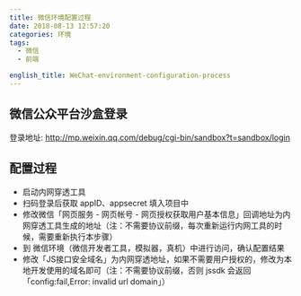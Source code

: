 ```yaml
---
title: 微信环境配置过程
date: 2018-08-13 12:57:20
categories: 环境
tags:
  - 微信
  - 前端

english_title: WeChat-environment-configuration-process
---
```


## 微信公众平台沙盒登录
登录地址: <http://mp.weixin.qq.com/debug/cgi-bin/sandbox?t=sandbox/login>

## 配置过程

- 启动内网穿透工具
- 扫码登录后获取 appID、appsecret 填入项目中
- 修改微信「网页服务 - 网页帐号 - 网页授权获取用户基本信息」回调地址为内网穿透工具生成的地址（注：不需要协议前缀，每次重新运行内网工具的时候，需要重新执行本步骤）
- 到 微信环境（微信开发者工具，模拟器，真机）中进行访问，确认配置结果
- 修改「JS接口安全域名」为内网穿透地址，如果不需要用户授权的，修改为本地开发使用的域名即可（注：不需要协议前缀，否则 jssdk 会返回 「config:fail,Error: invalid url domain」）
